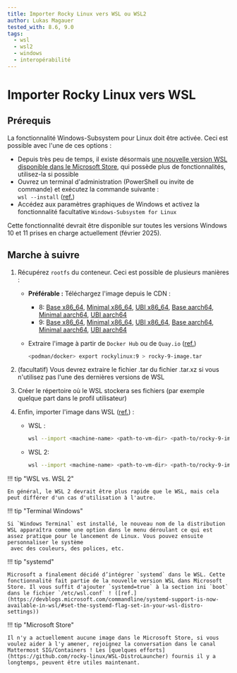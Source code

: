 ```yaml
---
title: Importer Rocky Linux vers WSL ou WSL2
author: Lukas Magauer
tested_with: 8.6, 9.0
tags:
  - wsl
  - wsl2
  - windows
  - interopérabilité
---
```


# Importer Rocky Linux vers WSL

## Prérequis

La fonctionnalité Windows-Subsystem pour Linux doit être activée. Ceci est possible avec l'une de ces options :

- Depuis très peu de temps, il existe désormais [une nouvelle version WSL disponible dans le Microsoft Store](https://apps.microsoft.com/store/detail/windows-subsystem-for-linux/9P9TQF7MRM4R), qui possède plus de fonctionnalités, utilisez-la si possible
- Ouvrez un terminal d'administration (PowerShell ou invite de commande) et exécutez la commande suivante :<br/>`wsl --install` ([ref.](https://docs.microsoft.com/en-us/windows/wsl/install))
- Accédez aux paramètres graphiques de Windows et activez la fonctionnalité facultative `Windows-Subsystem for Linux`

Cette fonctionnalité devrait être disponible sur toutes les versions Windows 10 et 11 prises en charge actuellement (février 2025).

## Marche à suivre

1. Récupérez `rootfs` du conteneur. Ceci est possible de plusieurs manières :

    - **Préférable :** Téléchargez l'image depuis le CDN :
        - 8: [Base x86_64](https://dl.rockylinux.org/pub/rocky/8/images/x86_64/Rocky-8-Container-Base.latest.x86_64.tar.xz), [Minimal x86_64](https://dl.rockylinux.org/pub/rocky/8/images/x86_64/Rocky-8-Container-Minimal.latest.x86_64.tar.xz), [UBI x86_64](https://dl.rockylinux.org/pub/rocky/8/images/x86_64/Rocky-8-Container-UBI.latest.x86_64.tar.xz), [Base aarch64](https://dl.rockylinux.org/pub/rocky/8/images/aarch64/Rocky-8-Container-Base.latest.aarch64.tar.xz), [Minimal aarch64](https://dl.rockylinux.org/pub/rocky/8/images/aarch64/Rocky-8-Container-Minimal.latest.aarch64.tar.xz), [UBI aarch64](https://dl.rockylinux.org/pub/rocky/8/images/aarch64/Rocky-8-Container-UBI.latest.aarch64.tar.xz)
        - 9: [Base x86_64](https://dl.rockylinux.org/pub/rocky/9/images/x86_64/Rocky-9-Container-Base.latest.x86_64.tar.xz), [Minimal x86_64](https://dl.rockylinux.org/pub/rocky/9/images/x86_64/Rocky-9-Container-Minimal.latest.x86_64.tar.xz), [UBI x86_64](https://dl.rockylinux.org/pub/rocky/9/images/x86_64/Rocky-9-Container-UBI.latest.x86_64.tar.xz), [Base aarch64](https://dl.rockylinux.org/pub/rocky/9/images/aarch64/Rocky-9-Container-Base.latest.aarch64.tar.xz), [Minimal aarch64](https://dl.rockylinux.org/pub/rocky/9/images/aarch64/Rocky-9-Container-Minimal.latest.aarch64.tar.xz), [UBI aarch64](https://dl.rockylinux.org/pub/rocky/9/images/aarch64/Rocky-9-Container-UBI.latest.aarch64.tar.xz)
    - Extraire l'image à partir de `Docker Hub` ou de `Quay.io` ([ref.](https://docs.microsoft.com/en-us/windows/wsl/use-custom-distro#export-the-tar-from-a-container))

        ```sh
        <podman/docker> export rockylinux:9 > rocky-9-image.tar
        ```

2. (facultatif) Vous devrez extraire le fichier .tar du fichier .tar.xz si vous n'utilisez pas l'une des dernières versions de WSL
3. Créer le répertoire où le WSL stockera ses fichiers (par exemple quelque part dans le profil utilisateur)
4. Enfin, importer l'image dans WSL ([ref.](https://docs.microsoft.com/en-us/windows/wsl/use-custom-distro#import-the-tar-file-into-wsl)) :

    - WSL :

        ```sh
        wsl --import <machine-name> <path-to-vm-dir> <path-to/rocky-9-image.tar.xz>
        ```

    - WSL 2:

        ```sh
        wsl --import <machine-name> <path-to-vm-dir> <path-to/rocky-9-image.tar.xz> --version 2
        ```

!!! tip "WSL vs. WSL 2"

    En général, le WSL 2 devrait être plus rapide que le WSL, mais cela peut différer d'un cas d'utilisation à l'autre.

!!! tip "Terminal Windows"

    Si `Windows Terminal` est installé, le nouveau nom de la distribution WSL apparaîtra comme une option dans le menu déroulant ce qui est assez pratique pour le lancement de Linux. Vous pouvez ensuite personnaliser le système 
     avec des couleurs, des polices, etc.

!!! tip "systemd"

    Microsoft a finalement décidé d’intégrer `systemd` dans le WSL. Cette fonctionnalité fait partie de la nouvelle version WSL dans Microsoft Store. Il vous suffit d'ajouter `systemd=true` à la section ini `boot` dans le fichier `/etc/wsl.conf` ! ([ref.](https://devblogs.microsoft.com/commandline/systemd-support-is-now-available-in-wsl/#set-the-systemd-flag-set-in-your-wsl-distro-settings))

!!! tip "Microsoft Store"

    Il n'y a actuellement aucune image dans le Microsoft Store, si vous voulez aider à l'y amener, rejoignez la conversation dans le canal Mattermost SIG/Containers ! Les [quelques efforts](https://github.com/rocky-linux/WSL-DistroLauncher) fournis il y a longtemps, peuvent être utiles maintenant.
